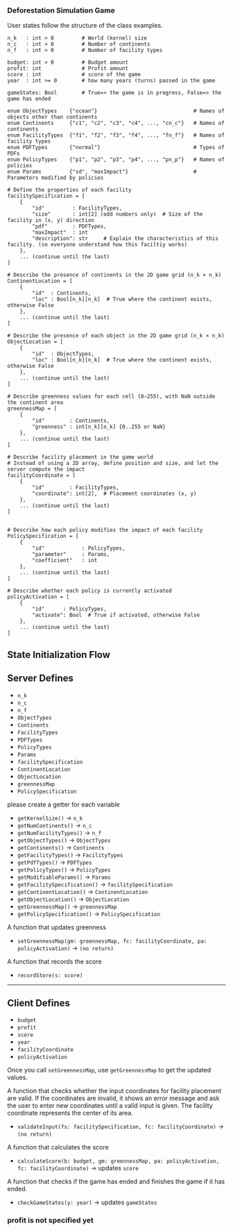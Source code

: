 ### Deforestation Simulation Game

User states follow the structure of the class examples.

```
n_k   : int > 0         # World (kernel) size
n_c   : int > 0         # Number of continents
n_f   : int > 0         # Number of facility types

budget: int > 0         # Budget amount
profit: int             # Profit amount
score : int             # score of the game
year  : int >= 0        # how many years (turns) passed in the game

gameStates: Bool        # True=> the game is in progress, False=> the game has ended

enum ObjectTypes    {"ocean"}                               # Names of objects other than continents
enum Continents     {"c1", "c2", "c3", "c4", ..., "cn_c"}   # Names of continents
enum FacilityTypes  {"f1", "f2", "f3", "f4", ..., "fn_f"}   # Names of facility types
enum PDFTypes       {"normal"}                              # Types of PDFs
enum PolicyTypes    {"p1", "p2", "p3", "p4", ..., "pn_p"}   # Names of policies
enum Params         {"sd", "maxImpact"}                     # Parameters modified by policies

# Define the properties of each facility
facilitySpecification = [
    {
        "id"         : FacilityTypes,
        "size"       : int[2] (odd numbers only)  # Size of the facility in (x, y) direction
        "pdf"        : PDFTypes,
        "maxImpact"  : int
        "description": str     # Explain the characteristics of this facility. (so everyone understand how this faciltiy works)
    },
    ... (continue until the last)
]

# Describe the presence of continents in the 2D game grid (n_k × n_k)
ContinentLocation = [
    {
        "id"  : Continents,
        "loc" : Bool[n_k][n_k]  # True where the continent exists, otherwise False
    },
    ... (continue until the last)
]

# Describe the presence of each object in the 2D game grid (n_k × n_k)
ObjectLocation = [
    {
        "id"  : ObjectTypes,
        "loc" : Bool[n_k][n_k]  # True where the continent exists, otherwise False
    },
    ... (continue until the last)
]

# Describe greenness values for each cell (0–255), with NaN outside the continent area
greennessMap = [
    {
        "id"        : Continents,
        "greenness" : int[n_k][n_k] {0..255 or NaN}
    },
    ... (continue until the last)
]

# Describe facility placement in the game world
# Instead of using a 2D array, define position and size, and let the server compute the impact
facilityCoordinate = [
    {
        "id"        : FacilityTypes,
        "coordinate": int[2],  # Placement coordinates (x, y)
    },
    ... (continue until the last)
]


# Describe how each policy modifies the impact of each facility
PolicySpecification = [
    {
        "id"            : PolicyTypes,
        "parameter"     : Params,
        "coefficient"   : int
    },
    ... (continue until the last)
]

# Describe whether each policy is currently activated
policyActivation = [
    {
        "id"      : PolicyTypes,
        "activate": Bool  # True if activated, otherwise False
    },
    ... (continue until the last)
]
```

## State Initialization Flow

## Server Defines

- `n_k`
- `n_c`
- `n_f`
- `ObjectTypes`
- `Continents`
- `FacilityTypes`
- `PDFTypes`
- `PolicyTypes`
- `Params`
- `facilitySpecification`
- `ContinentLocation`
- `ObjectLocation`
- `greennessMap`
- `PolicySpecification`

please create a getter for each variable

- `getKernelSize()` → `n_k`
- `getNumContinents()` → `n_c`
- `getNumFacilityTypes()` → `n_f`
- `getObjectTypes()` → `ObjectTypes`
- `getContinents()` → `Continents`
- `getFacilityTypes()` → `FacilityTypes`
- `getPdfTypes()` → `PDFTypes`
- `getPolicyTypes()` → `PolicyTypes`
- `getModifiableParams()` → `Params`
- `getFacilitySpecification()` → `facilitySpecification`
- `getContinentLocation()` → `ContinentLocation`
- `getObjectLocation()` → `ObjectLocation`
- `getGreennessMap()` → `greennessMap`
- `getPolicySpecification()` → `PolicySpecification`

A function that updates greenness

- `setGreennessMap(gm: greennessMap, fc: facilityCoordinate, pa: policyActivation)` → `(no return)`

A function that records the score

- `recordStore(s: score)`

---

## Client Defines

- `budget`
- `profit`
- `score`
- `year`
- `facilityCoordinate`
- `policyActivation`

Once you call `setGreennessMap`, use `getGreennessMap` to get the updated values.

A function that checks whether the input coordinates for facility placement are valid. If the coordinates are invalid, it shows an error message and ask the user to enter new coordinates until a valid input is given. The facility coordinate represents the center of its area.

- `validateInput(fs: facilitySpecification, fc: facilityCoordinate)` → `(no return)`

A function that calculates the score

- `calculateScore(b: budget, gm: greennessMap, pa: policyActivation, fc: facilityCoordinate)` → updates `score`

A function that checks if the game has ended and finishes the game if it has ended.

- `checkGameStates(y: year)` → updates `gameStates`

### profit is not specified yet
